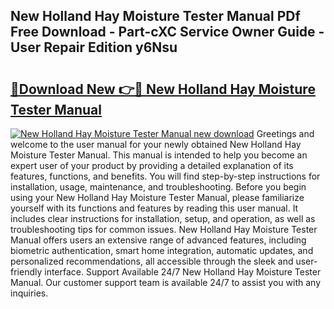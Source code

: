 ## New Holland Hay Moisture Tester Manual PDf Free Download - Part-cXC Service Owner Guide - User Repair Edition y6Nsu

# <h2><a href="http://bc92292.oget.top/?id=New+Holland+Hay+Moisture+Tester+Manual">🔗Download New 👉🔴 New Holland Hay Moisture Tester Manual</a></h2>

[![New Holland Hay Moisture Tester Manual new download](https://i.imgur.com/5g1atiW.png)](http://bc92292.oget.top/?id=New+Holland+Hay+Moisture+Tester+Manual)
Greetings and welcome to the user manual for your newly obtained New Holland Hay Moisture Tester Manual. This manual is intended to help you become an expert user of your product by providing a detailed explanation of its features, functions, and benefits. You will find step-by-step instructions for installation, usage, maintenance, and troubleshooting. Before you begin using your New Holland Hay Moisture Tester Manual, please familiarize yourself with its functions and features by reading this user manual. It includes clear instructions for installation, setup, and operation, as well as troubleshooting tips for common issues. New Holland Hay Moisture Tester Manual offers users an extensive range of advanced features, including biometric authentication, smart home integration, automatic updates, and personalized recommendations, all accessible through the sleek and user-friendly interface. Support Available 24/7 New Holland Hay Moisture Tester Manual. Our customer support team is available 24/7 to assist you with any inquiries.
